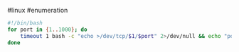 #linux #enumeration 

```bash
#!/bin/bash
for port in {1..1000}; do
	timeout 1 bash -c "echo >/dev/tcp/$1/$port" 2>/dev/null && echo "port $port is open"
done
```